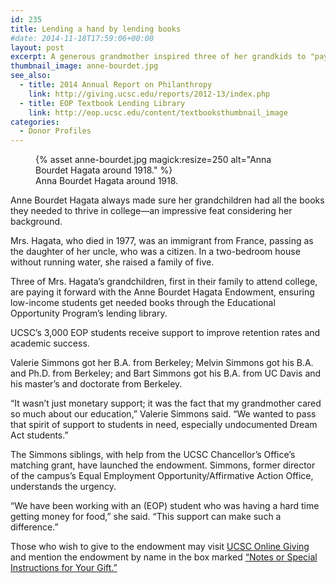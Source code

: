 ```yaml
---
id: 235
title: Lending a hand by lending books
#date: 2014-11-18T17:59:06+00:00
layout: post
excerpt: A generous grandmother inspired three of her grandkids to "pay it forward" and help low-income students get the books they need.
thumbnail_image: anne-bourdet.jpg
see_also:
  - title: 2014 Annual Report on Philanthropy
    link: http://giving.ucsc.edu/reports/2012-13/index.php
  - title: EOP Textbook Lending Library
    link: http://eop.ucsc.edu/content/textbooksthumbnail_image
categories:
  - Donor Profiles
---
```

<figure class="inline-image right">
{% asset anne-bourdet.jpg magick:resize=250 alt="Anna Bourdet Hagata around 1918." %}<figcaption>Anna Bourdet Hagata around 1918.</figcaption></figure>

Anne Bourdet Hagata always made sure her grandchildren had all the books they needed to thrive in college—an impressive feat considering her background.

Mrs. Hagata, who died in 1977, was an immigrant from France, passing as the daughter of her uncle, who was a citizen. In a two-bedroom house without running water, she raised a family of five.

Three of Mrs. Hagata&#8217;s grandchildren, first in their family to attend college, are paying it forward with the Anne Bourdet Hagata Endowment, ensuring low-income students get needed books through the Educational Opportunity Program&#8217;s lending library.

UCSC&#8217;s 3,000 EOP students receive support to improve retention rates and academic success.

Valerie Simmons got her B.A. from Berkeley; Melvin Simmons got his B.A. and Ph.D. from Berkeley; and Bart Simmons got his B.A. from UC Davis and his master’s and doctorate from Berkeley.

“It wasn’t just monetary support; it was the fact that my grandmother cared so much about our education,” Valerie Simmons said. “We wanted to pass that spirit of support to students in need, especially undocumented Dream Act students.”

The Simmons siblings, with help from the UCSC Chancellor&#8217;s Office’s matching grant, have launched the endowment. Simmons, former director of the campus&#8217;s Equal Employment Opportunity/Affirmative Action Office, understands the urgency.

&#8220;We have been working with an (EOP) student who was having a hard time getting money for food,&#8221; she said. &#8220;This support can make such a difference.&#8221;

Those who wish to give to the endowment may visit [UCSC Online Giving](https://securelb.imodules.com/s/1069/index.aspx?sid=1069&gid=1&pgid=761&cid=1722) and mention the endowment by name in the box marked [&#8220;Notes or Special Instructions for Your Gift.&#8221;](https://securelb.imodules.com/s/1069/index.aspx?sid=1069&gid=1&pgid=761&cid=1722)
